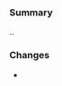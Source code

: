 ### Summary

<!-- Please explain the purpose, and **link** any relevant issues-->

..

### Changes

-
